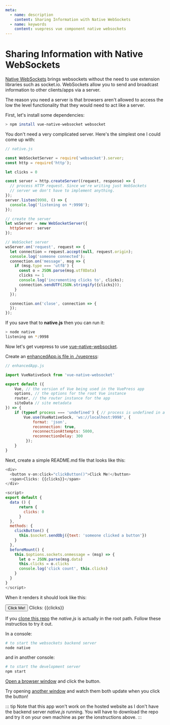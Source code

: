 ```yaml
---
meta:
  - name: description
    content: Sharing Information with Native WebSockets
  - name: keywords
    content: vuepress vue component native websockets
---
```

# Sharing Information with Native WebSockets

[Native WebSockets](https://caniuse.com/#feat=websockets) brings websockets without the need to use extension libraries such as socket.io. WebSockets allow you to  send and broadcast information to other clients/apps via a server.

The reason you need a server is that browsers aren't allowed to access the low the level functionality that they would need to act like a server.

First, let's install some dependencies:

```bash
> npm install vue-native-websocket websocket
```

You don't need a very complicated server. Here's the simplest one I could come up with:

```js
// native.js

const WebSocketServer = require('websocket').server;
const http = require('http');

let clicks = 0

const server = http.createServer((request, response) => {
  // process HTTP request. Since we're writing just WebSockets
  // server we don't have to implement anything.
});
server.listen(9998, () => {
  console.log('listening on *:9998');
});

// create the server
let wsServer = new WebSocketServer({
  httpServer: server
});

// WebSocket server
wsServer.on('request', request => {
  let connection = request.accept(null, request.origin);
  console.log('someone connected');
  connection.on('message', msg => {
    if (msg.type === 'utf8') {
      const o = JSON.parse(msg.utf8Data)
      clicks += 1
      console.log('incrementing clicks to', clicks);
      connection.sendUTF(JSON.stringify({clicks}));
    }
  });

  connection.on('close', connection => {
  });
});
```

If you save that to __native.js__ then you can run it:

```bash
> node native
listening on *:9998
```

Now let's get vuepress to use [vue-native-websocket](https://github.com/nathantsoi/vue-native-websocket). 

Create an [enhancedApp.js file in ./vuepress](https://vuepress.vuejs.org/guide/custom-themes.html#app-level-enhancements):

```js
// enhancedApp.js

import VueNativeSock from 'vue-native-websocket'

export default ({
    Vue, // the version of Vue being used in the VuePress app
    options, // the options for the root Vue instance
    router, // the router instance for the app
    siteData // site metadata
}) => {
    if (typeof process === 'undefined') { // process is undefined in a browser 
        Vue.use(VueNativeSock, 'ws://localhost:9998', { 
            format: 'json',
            reconnection: true,
            reconnectionAttempts: 5000,
            reconnectionDelay: 300
         });
    }
}
```

Next, create a simple README.md file that looks like this:

```js
<div>
  <button v-on:click="clickButton()">Click Me!</button>
  <span>Clicks: {{clicks}}</span>
</div>

<script>
export default {
  data () {
      return {
        clicks: 0
      }
  },
  methods: {
    clickButton() {
      this.$socket.sendObj({text: 'someone clicked a button'})
    }
  },
  beforeMount() {
    this.$options.sockets.onmessage = (msg) => {
      let o = JSON.parse(msg.data)
      this.clicks = o.clicks
      console.log('click count', this.clicks)
    }
  }
}
</script>
```

When it renders it should look like this:

<div>
  <button v-on:click="clickButton()">Click Me!</button>
  <span>Clicks: {{clicks}}</span>
</div>

<script>
export default {
  data () {
      return {
        clicks: 0
      }
  },
  methods: {
    clickButton() {
      this.$socket.sendObj({text: 'someone clicked a button'})
    }
  },
  beforeMount() {
    try {
      this.$options.sockets.onmessage = (msg) => {
        let o = JSON.parse(msg.data)
        this.clicks = o.clicks
        console.log('click count', this.clicks)
      }
    } catch {
      console.log("sockets are not configured, read the document again")
    }
  }
}
</script>

If you [clone this repo](https://github.com/colwilson/vuepress-examples) the _native.js_ is actually in the root path. Follow these instructios to try it out. 

In a console:
```sh
# to start the websockets backend server
node native
```
and in another console:

```sh
# to start the development server
npm start
```

[Open a browser window](http://localhost:8080/demos/native/) and click the button.

Try opening [another window](http://localhost:8080/demos/native/) and watch them both update when you click the button!

::: tip
Note that this app won't work on the hosted website as I don't have the backend server _native.js_ running. You will have to download the repo and try it on your own machine as per the ionstructions above.
:::